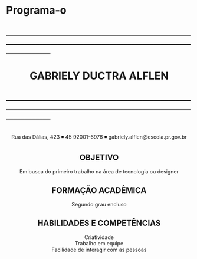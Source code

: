 # Programa-o
<html> 
    <b><h2>________________________________________________________________________________________________________________</h2></b>
    <h1> <center>GABRIELY DUCTRA ALFLEN</center></h1>
    <b><h2>________________________________________________________________________________________________________________</h2></b>
    <br>
    <a><center>Rua das Dálias, 423 ◾ 45 92001-6976 ◾ gabriely.alflen@escola.pr.gov.br</center></a>  
    <h2><center>OBJETIVO</center></h2>
    <a><center>Em busca do primeiro trabalho na área de tecnologia ou designer</center></a>
    <h2><center>FORMAÇÃO ACADÊMICA</center></h2>
    <a><center>Segundo grau encluso</center></a>
    <h2><center>HABILIDADES E COMPETÊNCIAS</center></h2>
    <a><center>Criatividade</center></a>
    <a><center>Trabalho em equipe</center></a>
    <a><center>Facilidade de interagir com as pessoas</center></a>
    

</html>
